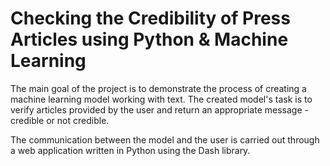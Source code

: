 # Checking the Credibility of Press Articles using Python & Machine Learning

The main goal of the project is to demonstrate the process of creating a machine learning model working with text. 
The created model's task is to verify articles provided by the user and return an appropriate message - credible or not credible.

The communication between the model and the user is carried out through a web application written in Python using the Dash library.
